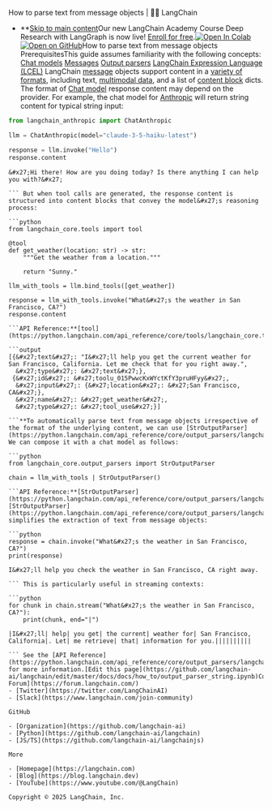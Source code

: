 How to parse text from message objects | 🦜️🔗 LangChain
- **[Skip to main content](#__docusaurus_skipToContent_fallback)Our new LangChain Academy Course Deep Research with LangGraph is now live! [Enroll for free](https://academy.langchain.com/courses/deep-research-with-langgraph/?utm_medium=internal&utm_source=docs&utm_campaign=q3-2025_deep-research-course_co).[![Open In Colab ](https://colab.research.google.com/assets/colab-badge.svg)](https://colab.research.google.com/github/langchain-ai/langchain/blob/master/docs/docs/how_to/output_parser_string.ipynb)[![Open on GitHub ](https://img.shields.io/badge/Open%20on%20GitHub-grey?logo=github&logoColor=white)](https://github.com/langchain-ai/langchain/blob/master/docs/docs/how_to/output_parser_string.ipynb)How to parse text from message objects PrerequisitesThis guide assumes familiarity with the following concepts: [Chat models](/docs/concepts/chat_models/) [Messages](/docs/concepts/messages/) [Output parsers](/docs/concepts/output_parsers/) [LangChain Expression Language (LCEL)](/docs/concepts/lcel/) LangChain [message](/docs/concepts/messages/) objects support content in a [variety of formats](/docs/concepts/messages/#content), including text, [multimodal data](/docs/concepts/multimodality/), and a list of [content block](/docs/concepts/messages/#aimessage) dicts. The format of [Chat model](/docs/concepts/chat_models/) response content may depend on the provider. For example, the chat model for [Anthropic](/docs/integrations/chat/anthropic/) will return string content for typical string input:

```python
from langchain_anthropic import ChatAnthropic

llm = ChatAnthropic(model="claude-3-5-haiku-latest")

response = llm.invoke("Hello")
response.content

```

```output
&#x27;Hi there! How are you doing today? Is there anything I can help you with?&#x27;

``` But when tool calls are generated, the response content is structured into content blocks that convey the model&#x27;s reasoning process:

```python
from langchain_core.tools import tool

@tool
def get_weather(location: str) -> str:
    """Get the weather from a location."""

    return "Sunny."

llm_with_tools = llm.bind_tools([get_weather])

response = llm_with_tools.invoke("What&#x27;s the weather in San Francisco, CA?")
response.content

```API Reference:**[tool](https://python.langchain.com/api_reference/core/tools/langchain_core.tools.convert.tool.html)

```output
[{&#x27;text&#x27;: "I&#x27;ll help you get the current weather for San Francisco, California. Let me check that for you right away.",
  &#x27;type&#x27;: &#x27;text&#x27;},
 {&#x27;id&#x27;: &#x27;toolu_015PwwcKxWYctKfY3pruHFyy&#x27;,
  &#x27;input&#x27;: {&#x27;location&#x27;: &#x27;San Francisco, CA&#x27;},
  &#x27;name&#x27;: &#x27;get_weather&#x27;,
  &#x27;type&#x27;: &#x27;tool_use&#x27;}]

```**To automatically parse text from message objects irrespective of the format of the underlying content, we can use [StrOutputParser](https://python.langchain.com/api_reference/core/output_parsers/langchain_core.output_parsers.string.StrOutputParser.html). We can compose it with a chat model as follows:

```python
from langchain_core.output_parsers import StrOutputParser

chain = llm_with_tools | StrOutputParser()

```API Reference:**[StrOutputParser](https://python.langchain.com/api_reference/core/output_parsers/langchain_core.output_parsers.string.StrOutputParser.html) [StrOutputParser](https://python.langchain.com/api_reference/core/output_parsers/langchain_core.output_parsers.string.StrOutputParser.html) simplifies the extraction of text from message objects:

```python
response = chain.invoke("What&#x27;s the weather in San Francisco, CA?")
print(response)

```

```output
I&#x27;ll help you check the weather in San Francisco, CA right away.

``` This is particularly useful in streaming contexts:

```python
for chunk in chain.stream("What&#x27;s the weather in San Francisco, CA?"):
    print(chunk, end="|")

```

```output
|I&#x27;ll| help| you get| the current| weather for| San Francisco, California|. Let| me retrieve| that| information for you.||||||||||

``` See the [API Reference](https://python.langchain.com/api_reference/core/output_parsers/langchain_core.output_parsers.string.StrOutputParser.html) for more information.[Edit this page](https://github.com/langchain-ai/langchain/edit/master/docs/docs/how_to/output_parser_string.ipynb)Community[LangChain Forum](https://forum.langchain.com/)
- [Twitter](https://twitter.com/LangChainAI)
- [Slack](https://www.langchain.com/join-community)

GitHub

- [Organization](https://github.com/langchain-ai)
- [Python](https://github.com/langchain-ai/langchain)
- [JS/TS](https://github.com/langchain-ai/langchainjs)

More

- [Homepage](https://langchain.com)
- [Blog](https://blog.langchain.dev)
- [YouTube](https://www.youtube.com/@LangChain)

Copyright © 2025 LangChain, Inc.